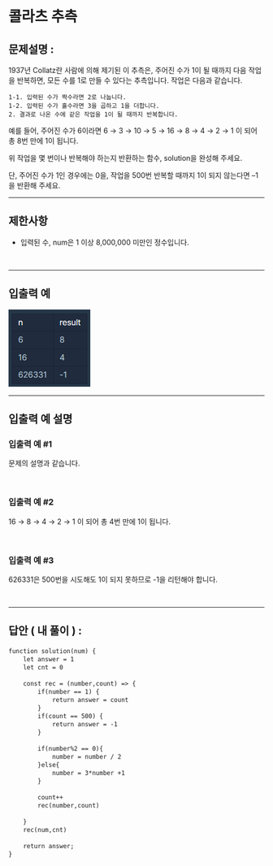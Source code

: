 # 콜라츠 추측

## 문제설명 :

1937년 Collatz란 사람에 의해 제기된 이 추측은, 주어진 수가 1이 될 때까지 다음 작업을 반복하면, 모든 수를 1로 만들 수 있다는 추측입니다. 작업은 다음과 같습니다.

    1-1. 입력된 수가 짝수라면 2로 나눕니다.
    1-2. 입력된 수가 홀수라면 3을 곱하고 1을 더합니다.
    2. 결과로 나온 수에 같은 작업을 1이 될 때까지 반복합니다.

예를 들어, 주어진 수가 6이라면 6 → 3 → 10 → 5 → 16 → 8 → 4 → 2 → 1 이 되어 총 8번 만에 1이 됩니다.

위 작업을 몇 번이나 반복해야 하는지 반환하는 함수, solution을 완성해 주세요.

단, 주어진 수가 1인 경우에는 0을, 작업을 500번 반복할 때까지 1이 되지 않는다면 –1을 반환해 주세요.

---

## 제한사항

- 입력된 수, num은 1 이상 8,000,000 미만인 정수입니다.

<br/>

---

## 입출력 예

<img src='콜라츠 추측.png'>

<br/>

---

## 입출력 예 설명

### 입출력 예 #1

문제의 설명과 같습니다.

<br/>

### 입출력 예 #2

16 → 8 → 4 → 2 → 1 이 되어 총 4번 만에 1이 됩니다.

<br/>

### 입출력 예 #3

626331은 500번을 시도해도 1이 되지 못하므로 -1을 리턴해야 합니다.

<br/>

---

## 답안 ( 내 풀이 ) :

```
function solution(num) {
    let answer = 1
    let cnt = 0

    const rec = (number,count) => {
        if(number == 1) {
            return answer = count
        }
        if(count == 500) {
            return answer = -1
        }

        if(number%2 == 0){
            number = number / 2
        }else{
            number = 3*number +1
        }

        count++
        rec(number,count)

    }
    rec(num,cnt)

    return answer;
}
```
